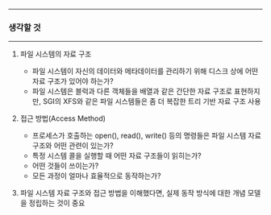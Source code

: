 -----
### 생각할 것
-----
1. 파일 시스템의 자료 구조
   - 파일 시스템이 자신의 데이터와 메타데이터를 관리하기 위해 디스크 상에 어떤 자료 구조가 있어야 하는가?
   - 파일 시스템은 블럭과 다른 객체들을 배열과 같은 간단한 자료 구조로 표현하지만, SGI의 XFS와 같은 파일 시스템들은 좀 더 복잡한 트리 기반 자료 구조 사용

2. 접근 방법(Access Method)
   - 프로세스가 호출하는 open(), read(), write() 등의 명령들은 파일 시스템 자료 구조와 어떤 관련이 있는가?
   - 특정 시스템 콜을 실행할 때 어떤 자료 구조들이 읽히는가?
   - 어떤 것들이 쓰이는가?
   - 모든 과정이 얼마나 효율적으로 동작하는가?

3. 파일 시스템 자료 구조와 접근 방법을 이해했다면, 실제 동작 방식에 대한 개념 모델을 정립하는 것이 중요
